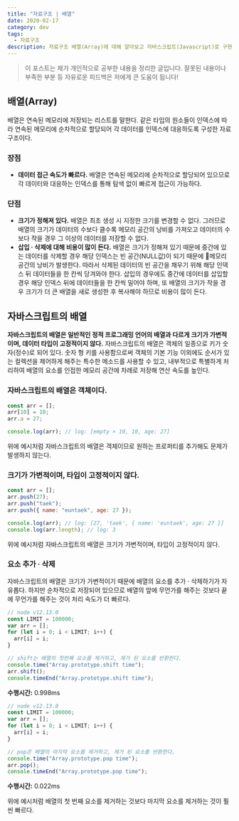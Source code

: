 ```yaml
---
title: "자료구조 | 배열"
date: 2020-02-17
category: dev
tags:
  - 자료구조
description: 자료구조 배열(Array)에 대해 알아보고 자바스크립트(Javascript)로 구현해보자.
---
```


> 이 포스트는 제가 개인적으로 공부한 내용을 정리한 글입니다. 잘못된 내용이나 부족한 부분 등 자유로운 피드백은 저에게 큰 도움이 됩니다!

## 배열(Array)

배열은 연속된 메모리에 저장되는 리스트를 말한다. 같은 타입의 원소들이 인덱스에 따라 연속된 메모리에 순차적으로 할당되어 각 데이터를 인덱스에 대응하도록 구성한 자료구조이다.

### 장점

- **데이터 접근 속도가 빠르다.** 배열은 연속된 메모리에 순차적으로 할당되어 있으므로 각 데이터와 대응하는 인덱스를 통해 탐색 없이 빠르게 접근이 가능하다.

### 단점

- **크기가 정해져 있다.** 배열은 최초 생성 시 지정한 크기를 변경할 수 없다. 그러므로 배열의 크기가 데이터의 수보다 클수록 메모리 공간의 낭비를 가져오고 데이터의 수보다 작을 경우 그 이상의 데이터를 저장할 수 없다.
- **삽입 &#183; 삭제에 대해 비용이 많이 든다.** 배열은 크기가 정해져 있기 때문에 중간에 있는 데이터를 삭제할 경우 해당 인덱스는 빈 공간(NULL값)이 되기 때문에 메모리 공간의 낭비가 발생한다. 따라서 삭제된 데이터의 빈 공간을 채우기 위해 해당 인덱스 뒤 데이터들을 한 칸씩 당겨와야 한다. 삽입의 경우에도 중간에 데이터를 삽입할 경우 해당 인덱스 뒤에 데이터들을 한 칸씩 밀어야 하며, 또 배열의 크기가 작을 경우 크기가 더 큰 배열을 새로 생성한 후 복사해야 하므로 비용이 많이 든다.

## 자바스크립트의 배열

**자바스크립트의 배열은 일반적인 정적 프로그래밍 언어의 배열과 다르게 크기가 가변적이며, 데이터 타입이 고정적이지 않다.** 자바스크립트의 배열은 객체의 일종으로 키가 숫자(정수)로 되어 있다. 숫자 형 키를 사용함으로써 객체의 기본 기능 이외에도 순서가 있는 컬렉션을 제어하게 해주는 특수한 메소드를 사용할 수 있고, 내부적으로 특별하게 처리하여 배열의 요소를 인접한 메모리 공간에 차례로 저장해 연산 속도를 높인다.

### 자바스크립트의 배열은 객체이다.

```js
const arr = [];
arr[10] = 10;
arr.a = 27;

console.log(arr); // log: [empty × 10, 10, age: 27]
```

위에 예시처럼 자바스크립트의 배열은 객체이므로 원하는 프로퍼티를 추가해도 문제가 발생하지 않는다.

### 크기가 가변적이며, 타입이 고정적이지 않다.

```js
const arr = [];
arr.push(27);
arr.push("taek");
arr.push({ name: "euntaek", age: 27 });

console.log(arr); // log: [27, 'taek', { name: 'euntaek', age: 27 }]
console.log(arr.length); // log: 3
```

위에 예시처럼 자바스크립트의 배열은 크기가 가변적이며, 타입이 고정적이지 않다.

### 요소 추가 &#183; 삭제

자바스크립트의 배열은 크기가 가변적이기 때문에 배열의 요소를 추가 &#183; 삭제하기가 자유롭다. 하지만 순차적으로 저장되어 있으므로 배열의 앞에 무언가를 해주는 것보다 끝에 무언가를 해주는 것이 처리 속도가 더 빠르다.

```js
// node v12.13.0
const LIMIT = 100000;
var arr = [];
for (let i = 0; i < LIMIT; i++) {
  arr[i] = i;
}

// shift는 배열의 첫번째 요소를 제거하고, 제거 된 요소를 반환한다.
console.time("Array.prototype.shift time");
arr.shift();
console.timeEnd("Array.prototype.shift time");
```

**수행시간:** 0.998ms

```js
// node v12.13.0
const LIMIT = 100000;
var arr = [];
for (let i = 0; i < LIMIT; i++) {
  arr[i] = i;
}

// pop은 배열의 마지막 요소를 제거하고, 제거 된 요소를 반환한다.
console.time("Array.prototype.pop time");
arr.pop();
console.timeEnd("Array.prototype.pop time");
```

**수행시간:** 0.022ms

위에 예시처럼 배열의 첫 번째 요소를 제거하는 것보다 마지막 요소를 제거하는 것이 훨씬 빠르다.
